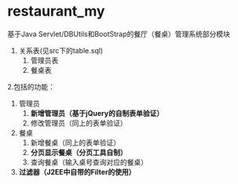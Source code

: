 # restaurant_my
基于Java Servlet/DBUtils和BootStrap的餐厅（餐桌）管理系统部分模块

1. 关系表(见src下的table.sql)
   1. 管理员表
   2. 餐桌表
   
2.包括的功能：
   1. 管理员
      1. **新增管理员（基于jQuery的自制表单验证）**
      2. 修改管理员（同上的表单验证）
   2. 餐桌
      1. 新增餐桌（同上的表单验证）
      2. **分页显示餐桌（分页工具自制）**
      3. 查询餐桌（输入桌号查询对应的餐桌）
   3. **过滤器（J2EE中自带的Filter的使用）**
